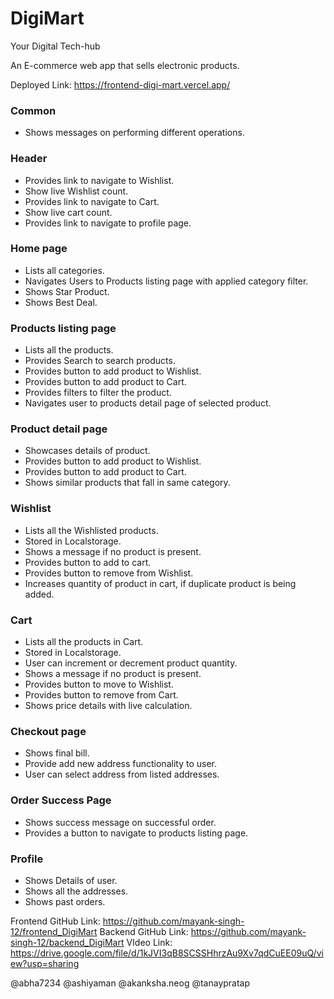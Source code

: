 # DigiMart
Your Digital Tech-hub

An E-commerce web app that sells electronic products.

Deployed Link: https://frontend-digi-mart.vercel.app/

### Common
- Shows messages on performing different operations.
 
### Header
- Provides link to navigate to Wishlist.
- Show live Wishlist count. 
- Provides link to navigate to Cart.
- Show live cart count. 
- Provides link to navigate to profile page.

### Home page
- Lists all categories.
- Navigates Users to Products listing page with applied category filter.
- Shows Star Product.
- Shows Best Deal.

### Products listing page
- Lists all the products.
- Provides Search to search products. 
- Provides button to add product to Wishlist.
- Provides button to add product to Cart.
- Provides filters to filter the product.
- Navigates user to products detail page of selected product.

### Product detail page
- Showcases details of product.
- Provides button to add product to Wishlist.
- Provides button to add product to Cart.
- Shows similar products that fall in same category.

### Wishlist
- Lists all the Wishlisted products.
- Stored in Localstorage.
- Shows a message if no product is present.
- Provides button to add to cart.
- Provides button to remove from Wishlist.
- Increases quantity of product in cart, if duplicate product is being added.

### Cart
- Lists all the products in Cart.
- Stored in Localstorage.
- User can increment or decrement product quantity.
- Shows a message if no product is present.
- Provides button to move to Wishlist.
- Provides button to remove from Cart.
- Shows price details with live calculation.

### Checkout page
- Shows final bill.
- Provide add new address functionality to user.
- User can select address from listed addresses. 

### Order Success Page
- Shows success message on successful order.
- Provides a button to navigate to products listing page.

### Profile
- Shows Details of user.
- Shows all the addresses.
- Shows past orders.

Frontend GitHub Link: https://github.com/mayank-singh-12/frontend_DigiMart
Backend GitHub Link: https://github.com/mayank-singh-12/backend_DigiMart
VIdeo Link: https://drive.google.com/file/d/1kJVI3qB8SCSSHhrzAu9Xv7qdCuEE09uQ/view?usp=sharing


@abha7234 
@ashiyaman 
@akanksha.neog 
@tanaypratap 